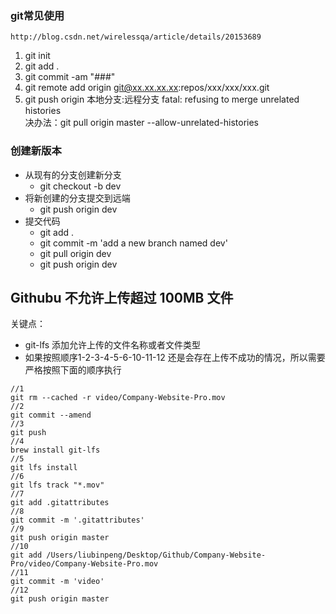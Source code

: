 ### git常见使用

```
http://blog.csdn.net/wirelessqa/article/details/20153689
```

1. git init
2. git add .
3. git commit -am "\#\#\#"      
4. git remote add origin git@xx.xx.xx.xx:repos/xxx/xxx/xxx.git
5. git push origin 本地分支:远程分支
  fatal: refusing to merge unrelated histories  
  决办法：git pull origin master --allow-unrelated-histories



### 创建新版本

* 从现有的分支创建新分支
  * git checkout -b dev
* 将新创建的分支提交到远端
  * git push origin dev
* 提交代码
  * git add . 
  * git commit -m 'add a new branch named dev'
  * git pull origin dev
  * git push origin dev



## Githubu 不允许上传超过 100MB 文件
关键点：
- git-lfs 添加允许上传的文件名称或者文件类型
- 如果按照顺序1-2-3-4-5-6-10-11-12 还是会存在上传不成功的情况，所以需要严格按照下面的顺序执行

```Shell
//1
git rm --cached -r video/Company-Website-Pro.mov
//2
git commit --amend
//3
git push
//4
brew install git-lfs
//5
git lfs install
//6
git lfs track "*.mov"
//7
git add .gitattributes
//8
git commit -m '.gitattributes'
//9
git push origin master
//10
git add /Users/liubinpeng/Desktop/Github/Company-Website-Pro/video/Company-Website-Pro.mov
//11
git commit -m 'video'
//12
git push origin master

```